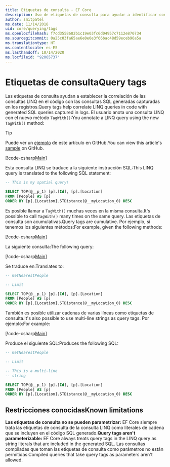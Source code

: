 ```yaml
---
title: Etiquetas de consulta - EF Core
description: Uso de etiquetas de consulta para ayudar a identificar consultas específicas en los mensajes de registro que emite Entity Framework Core
author: smitpatel
ms.date: 11/14/2018
uid: core/querying/tags
ms.openlocfilehash: f7cd3558682b1c19e03fc6d04957c7112e870734
ms.sourcegitcommit: 0a25c03fa65ae6e0e0e3f66bac48d59eceb96a5a
ms.translationtype: HT
ms.contentlocale: es-ES
ms.lasthandoff: 10/14/2020
ms.locfileid: "92065737"
---
```

# <a name="query-tags"></a><span data-ttu-id="35e61-103">Etiquetas de consulta</span><span class="sxs-lookup"><span data-stu-id="35e61-103">Query tags</span></span>

<span data-ttu-id="35e61-104">Las etiquetas de consulta ayudan a establecer la correlación de las consultas LINQ en el código con las consultas SQL generadas capturadas en los registros.</span><span class="sxs-lookup"><span data-stu-id="35e61-104">Query tags help correlate LINQ queries in code with generated SQL queries captured in logs.</span></span>
<span data-ttu-id="35e61-105">El usuario anota una consulta LINQ con el nuevo método `TagWith()`:</span><span class="sxs-lookup"><span data-stu-id="35e61-105">You annotate a LINQ query using the new `TagWith()` method:</span></span>

> [!TIP]
> <span data-ttu-id="35e61-106">Puede ver un [ejemplo](https://github.com/dotnet/EntityFramework.Docs/tree/master/samples/core/Querying/Tags) de este artículo en GitHub.</span><span class="sxs-lookup"><span data-stu-id="35e61-106">You can view this article's [sample](https://github.com/dotnet/EntityFramework.Docs/tree/master/samples/core/Querying/Tags) on GitHub.</span></span>

[!code-csharp[Main](../../../samples/core/Querying/Tags/Program.cs#BasicQueryTag)]

<span data-ttu-id="35e61-107">Esta consulta LINQ se traduce a la siguiente instrucción SQL:</span><span class="sxs-lookup"><span data-stu-id="35e61-107">This LINQ query is translated to the following SQL statement:</span></span>

```sql
-- This is my spatial query!

SELECT TOP(@__p_1) [p].[Id], [p].[Location]
FROM [People] AS [p]
ORDER BY [p].[Location].STDistance(@__myLocation_0) DESC
```

<span data-ttu-id="35e61-108">Es posible llamar a `TagWith()` muchas veces en la misma consulta.</span><span class="sxs-lookup"><span data-stu-id="35e61-108">It's possible to call `TagWith()` many times on the same query.</span></span>
<span data-ttu-id="35e61-109">Las etiquetas de consulta son acumulativas.</span><span class="sxs-lookup"><span data-stu-id="35e61-109">Query tags are cumulative.</span></span>
<span data-ttu-id="35e61-110">Por ejemplo, si tenemos los siguientes métodos:</span><span class="sxs-lookup"><span data-stu-id="35e61-110">For example, given the following methods:</span></span>

[!code-csharp[Main](../../../samples/core/Querying/Tags/Program.cs#QueryableMethods)]

<span data-ttu-id="35e61-111">La siguiente consulta:</span><span class="sxs-lookup"><span data-stu-id="35e61-111">The following query:</span></span>

[!code-csharp[Main](../../../samples/core/Querying/Tags/Program.cs#ChainedQueryTags)]

<span data-ttu-id="35e61-112">Se traduce en:</span><span class="sxs-lookup"><span data-stu-id="35e61-112">Translates to:</span></span>

```sql
-- GetNearestPeople

-- Limit

SELECT TOP(@__p_1) [p].[Id], [p].[Location]
FROM [People] AS [p]
ORDER BY [p].[Location].STDistance(@__myLocation_0) DESC
```

<span data-ttu-id="35e61-113">También es posible utilizar cadenas de varias líneas como etiquetas de consulta.</span><span class="sxs-lookup"><span data-stu-id="35e61-113">It's also possible to use multi-line strings as query tags.</span></span>
<span data-ttu-id="35e61-114">Por ejemplo:</span><span class="sxs-lookup"><span data-stu-id="35e61-114">For example:</span></span>

[!code-csharp[Main](../../../samples/core/Querying/Tags/Program.cs#MultilineQueryTag)]

<span data-ttu-id="35e61-115">Produce el siguiente SQL:</span><span class="sxs-lookup"><span data-stu-id="35e61-115">Produces the following SQL:</span></span>

```sql
-- GetNearestPeople

-- Limit

-- This is a multi-line
-- string

SELECT TOP(@__p_1) [p].[Id], [p].[Location]
FROM [People] AS [p]
ORDER BY [p].[Location].STDistance(@__myLocation_0) DESC
```

## <a name="known-limitations"></a><span data-ttu-id="35e61-116">Restricciones conocidas</span><span class="sxs-lookup"><span data-stu-id="35e61-116">Known limitations</span></span>

<span data-ttu-id="35e61-117">**Las etiquetas de consulta no se pueden parametrizar:** EF Core siempre trata las etiquetas de consulta de la consulta LINQ como literales de cadena que se incluyen en el código SQL generado.</span><span class="sxs-lookup"><span data-stu-id="35e61-117">**Query tags aren't parameterizable:** EF Core always treats query tags in the LINQ query as string literals that are included in the generated SQL.</span></span>
<span data-ttu-id="35e61-118">Las consultas compiladas que toman las etiquetas de consulta como parámetros no están permitidas.</span><span class="sxs-lookup"><span data-stu-id="35e61-118">Compiled queries that take query tags as parameters aren't allowed.</span></span>
